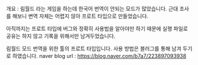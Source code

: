 개요 : 림월드 라는 게임을 하는데 한국어 번역이 안되는 모드가 많았습니다.
근대 조사를 해보니 변역 자체는 어렵지 않아 프로트 타입으로 만들었습니다.

아직까지는 프로트 타입에 버그와 정확히 사용법을 알아야만 하기 때문에 실행 파일로 공유는 하지 않고 기록을 위해서만 남겨두었습니다.

림월드 모드 번역을 위한 툴의 프로트 타입입니다.
사용 방법은 블러그를 통해 남겨 두기로 하였습니다.
naver blog url : https://blog.naver.com/b7a7/223897093938
